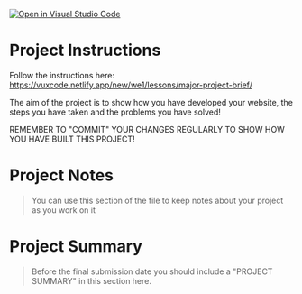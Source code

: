 [![Open in Visual Studio Code](https://classroom.github.com/assets/open-in-vscode-c66648af7eb3fe8bc4f294546bfd86ef473780cde1dea487d3c4ff354943c9ae.svg)](https://classroom.github.com/online_ide?assignment_repo_id=9117028&assignment_repo_type=AssignmentRepo)
# Project Instructions

Follow the instructions here: https://vuxcode.netlify.app/new/we1/lessons/major-project-brief/

The aim of the project is to show how you have developed your website, the steps you have taken and the problems you have solved!

REMEMBER TO "COMMIT" YOUR CHANGES REGULARLY TO SHOW HOW YOU HAVE BUILT THIS PROJECT!

# Project Notes

> You can use this section of the file to keep notes about your project as you work on it

# Project Summary

> Before the final submission date you should include a "PROJECT SUMMARY" in this section here.